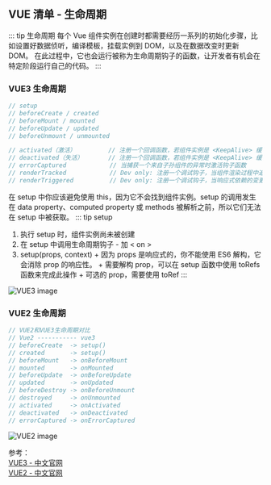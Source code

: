 ## VUE 清单 - 生命周期

::: tip 生命周期
每个 Vue 组件实例在创建时都需要经历一系列的初始化步骤，比如设置好数据侦听，编译模板，挂载实例到 DOM，以及在数据改变时更新 DOM。
在此过程中，它也会运行被称为生命周期钩子的函数，让开发者有机会在特定阶段运行自己的代码。
:::

### VUE3 生命周期

```js
// setup
// beforeCreate / created
// beforeMount / mounted
// beforeUpdate / updated
// beforeUnmount / unmounted

// activated（激活）         // 注册一个回调函数，若组件实例是 <KeepAlive> 缓存树的一部分，当组件 「被插入」到 DOM 中时调用。
// deactivated（失活）       // 注册一个回调函数，若组件实例是 <KeepAlive> 缓存树的一部分，当组件 「被移除」到 DOM 中时调用。
// errorCaptured            // 当捕获一个来自子孙组件的异常时激活钩子函数
// renderTracked            // Dev only: 注册一个调试钩子，当组件渲染过程中追踪到响应式依赖时调用。
// renderTriggered          // Dev only: 注册一个调试钩子，当响应式依赖的变更触发了组件渲染时调用。
```

在 setup 中你应该避免使用 this，因为它不会找到组件实例。setup 的调用发生在 data property、computed property 或 methods 被解析之前，所以它们无法在 setup 中被获取。
::: tip setup

1. 执行 setup 时，组件实例尚未被创建
2. 在 setup 中调用生命周期钩子 - 加 < on >
3. setup(props, context) + 因为 props 是响应式的，你不能使用 ES6 解构，它会消除 prop 的响应性。 + 需要解构 prop，可以在 setup 函数中使用 toRefs 函数来完成此操作 + 可选的 prop，需要使用 toRef
   :::

![VUE3 image](/images/prev/lifecycle_vue3.png)

### VUE2 生命周期

```js
// VUE2和VUE3生命周期对比
// Vue2 ----------- vue3
// beforeCreate  -> setup()
// created       -> setup()
// beforeMount   -> onBeforeMount
// mounted       -> onMounted
// beforeUpdate  -> onBeforeUpdate
// updated       -> onUpdated
// beforeDestroy -> onBeforeUnmount
// destroyed     -> onUnmounted
// activated     -> onActivated
// deactivated   -> onDeactivated
// errorCaptured -> onErrorCaptured
```

![VUE2 image](/images/prev/lifecycle_vue2.png)

参考：<br />
<a href="https://cn.vuejs.org/" target="_blank">VUE3 - 中文官网</a><br />
<a href="https://v2.cn.vuejs.org/" target="_blank">VUE2 - 中文官网</a><br />
